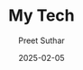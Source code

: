 ---
title: "My Tech"
excerpt: List of Everyday Tools and Tech I Use
author: Preet Suthar
date: "2025-02-05"
---